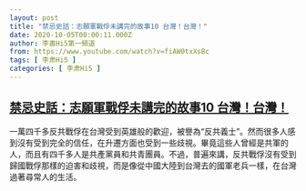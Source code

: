 ```yaml
---
layout: post
title: "禁忌史話：志願軍戰俘未講完的故事10 台灣！台灣！"
date: 2020-10-05T00:00:11.000Z
author: 李肅Hi5第一頻道
from: https://www.youtube.com/watch?v=fiAW0txXsBc
tags: [ 李肃Hi5 ]
categories: [ 李肃Hi5 ]
---
```

<!--1601856011000-->
[禁忌史話：志願軍戰俘未講完的故事10 台灣！台灣！](https://www.youtube.com/watch?v=fiAW0txXsBc)
------

<div>
一萬四千多反共戰俘在台灣受到英雄般的歡迎，被譽為“反共義士”。然而很多人感到沒有受到完全的信任，在升遷方面也受到一些歧視。畢竟這些人曾經是共軍的人，而且有四千多人是共產黨員和共青團員。不過，普遍來講，反共戰俘沒有受到歸國戰俘那樣的迫害和歧視，而是像從中國大陸到台灣去的國軍老兵一樣，在台灣過著尋常人的生活。
</div>
